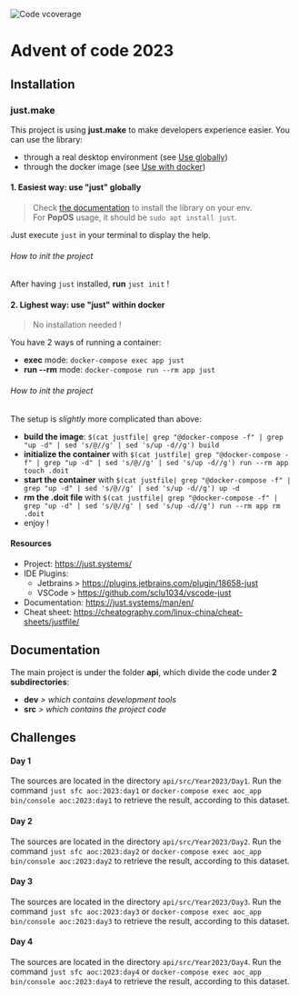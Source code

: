 ![Code vcoverage](https://github.com/adaniloff/advent-of-code-2023/blob/image-data/coverage.svg)

# Advent of code 2023

## Installation

### just.make

This project is using **just.make** to make developers experience easier.
You can use the library:
- through a real desktop environment (see [Use globally](#use-globally))
- through the docker image (see [Use with docker](#use-with-docker))

#### 1. Easiest way: use "just" globally

> Check [the documentation](https://just.systems/man/en/chapter_4.html) to install the library on your env.  
> For **PopOS** usage, it should be `sudo apt install just`.

Just execute `just` in your terminal to display the help.

###### How to init the project

After having `just` installed, **run** `just init` !

#### 2. Lighest way: use "just" within docker

> No installation needed !

You have 2 ways of running a container:

- **exec** mode: `docker-compose exec app just`
- **run --rm** mode: `docker-compose run --rm app just`

###### How to init the project

The setup is *slightly* more complicated than above:
- **build the image**: `$(cat justfile| grep "@docker-compose -f" | grep "up -d" | sed 's/@//g' | sed 's/up -d//g') build`
- **initialize the container** with `$(cat justfile| grep "@docker-compose -f" | grep "up -d" | sed 's/@//g' | sed 's/up -d//g') run --rm app touch .doit`
- **start the container** with `$(cat justfile| grep "@docker-compose -f" | grep "up -d" | sed 's/@//g' | sed 's/up -d//g') up -d`
- **rm the .doit file** with `$(cat justfile| grep "@docker-compose -f" | grep "up -d" | sed 's/@//g' | sed 's/up -d//g') run --rm app rm .doit`
- enjoy !

#### Resources
- Project: https://just.systems/
- IDE Plugins:
  - Jetbrains > https://plugins.jetbrains.com/plugin/18658-just
  - VSCode > https://github.com/sclu1034/vscode-just
- Documentation: https://just.systems/man/en/
- Cheat sheet: https://cheatography.com/linux-china/cheat-sheets/justfile/

## Documentation

The main project is under the folder **api**, which divide the code under **2 subdirectories**:
- **dev** *> which contains development tools*
- **src** *> which contains the project code*

## Challenges

#### Day 1

The sources are located in the directory `api/src/Year2023/Day1`.
Run the command `just sfc aoc:2023:day1` or `docker-compose exec aoc_app bin/console aoc:2023:day1` to retrieve the result, 
according to this dataset.

#### Day 2

The sources are located in the directory `api/src/Year2023/Day2`.
Run the command `just sfc aoc:2023:day2` or `docker-compose exec aoc_app bin/console aoc:2023:day2` to retrieve the 
result, 
according to this dataset.

#### Day 3

The sources are located in the directory `api/src/Year2023/Day3`.
Run the command `just sfc aoc:2023:day3` or `docker-compose exec aoc_app bin/console aoc:2023:day3` to retrieve the 
result, 
according to this dataset.

#### Day 4

The sources are located in the directory `api/src/Year2023/Day4`.
Run the command `just sfc aoc:2023:day4` or `docker-compose exec aoc_app bin/console aoc:2023:day4` to retrieve the 
result, 
according to this dataset.
